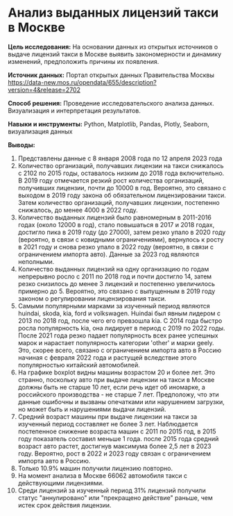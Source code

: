 # Анализ выданных лицензий такси в Москве

**Цель исследования:** На основании данных из открытых источников о выдаче лицензий такси в Москве выявить закономерности и динамику изменений, предположить причины их появления.

**Источник данных:** Портал открытых данных Правительства Москвы <https://data-new.mos.ru/opendata/655/description?version=4&release=2702>

**Способ решения:** Проведение исследовательского анализа данных. Визуализация и интерпретация результатов.

**Навыки и инструменты:** Python, Matplotlib, Pandas, Plotly, Seaborn, визуализация данных

**Выводы:**
1. Представлены данные с 8 января 2008 года по 12 апреля 2023 года
2. Количество организаций, получавших лицензии на такси снижалось с 2102 по 2015 годы, оставалось низким до 2018 года включительно. В 2019 году отмечается резкий рост количества организаций, получивших лицензии, почти до 10000 в год. Вероятно, это связано с выходом в 2019 году закона об обязательном лицензировании такси. Затем количество организаций, получавших лицензии, постепенно снижалось, до менее 4000 в 2022 году.
3. Количество выданных лицензий было равномерным в 2011-2016 годах (около 12000 в год), стало повышаться в 2017 и 2018 годах, достигло пика в 2019 году (до 27000), затем резко упало в 2020 году (вероятно, в связи с ковидными ограничениями), вернулось к росту в 2021 году и снова резко упало в 2022 году (вероятно, в связи с ограничением импорта авто). Данные за 2023 год являются неполными.
4. Количество выданных лицензий на одну организацию по годам непрерывно росло с 2011 по 2018 год и почти достигло 14, затем резко снизилось до менее 3 лицензий и постепенно увеличилось примерно до 5. Вероятно, это связано с выпущенным в 2019 году законом о регулировании лицензирования такси.
5. Самыми популярными марками за изученный период являются huindai, skoda, kia, ford и volkswagen. Huindai был явным лидером с 2013 по 2018 год, после чего его превзошла kia. С 2014 года быстро росла популярность kia, она лидирует в период с 2019 по 2022 годы. После 2021 года резко падает популярность всех ранее успешных марок и нарастает популярность категории 'other' и марки geely. Это, скорее всего, связано с ограничением импорта авто в Россию начиная с февраля 2022 года и растущей вследствие этого популярностью китайский автомобилей.
6. На графике boxplot видны машины возрастом 20 и более лет. Это странно, поскольку авто при выдаче лицензии на такси в Москве должны быть не старше 10 лет, если речь идет об иномарке, а российского производства - не старше 7 лет. Предположу, что эти данные ошибочны и вызваны опечатками или нарушением загрузки, но может быть и нарушениями выдачи лицензий.
7. Средний возраст машины при выдаче лицензии на такси за изученный период составляет не более 3 лет. Наблюдается постепенное снижение возраста машин с 2011 по 2015 год, в 2015 году показатель составил меньше 1 года. после 2015 года средний возраст авто растет, достигнув максимума более 2,5 лет в 2023 году. Вероятно, рост в 2022 и 2023 году связан с ограничением импорта авто в Россию.
8. Только 10.9% машин получили лицензию повторно.
9. На момент анализа в Москве 66062 автомобиля такси с действующими лицензиями.
10. Среди лицензий за изученный период 31% лицензий получили статус "аннулировано" или "прекращено действие" раньше, чем истек срок действия лицензии.
